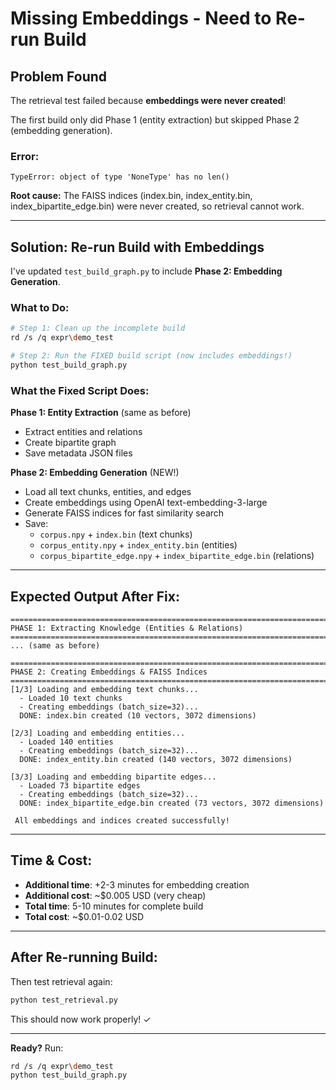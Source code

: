 # Missing Embeddings - Need to Re-run Build

## Problem Found

The retrieval test failed because **embeddings were never created**!

The first build only did Phase 1 (entity extraction) but skipped Phase 2 (embedding generation).

### Error:
```
TypeError: object of type 'NoneType' has no len()
```

**Root cause:** The FAISS indices (index.bin, index_entity.bin, index_bipartite_edge.bin) were never created, so retrieval cannot work.

---

## Solution: Re-run Build with Embeddings

I've updated `test_build_graph.py` to include **Phase 2: Embedding Generation**.

### What to Do:

```bash
# Step 1: Clean up the incomplete build
rd /s /q expr\demo_test

# Step 2: Run the FIXED build script (now includes embeddings!)
python test_build_graph.py
```

### What the Fixed Script Does:

**Phase 1: Entity Extraction** (same as before)
- Extract entities and relations
- Create bipartite graph
- Save metadata JSON files

**Phase 2: Embedding Generation** (NEW!)
- Load all text chunks, entities, and edges
- Create embeddings using OpenAI text-embedding-3-large
- Generate FAISS indices for fast similarity search
- Save:
  - `corpus.npy` + `index.bin` (text chunks)
  - `corpus_entity.npy` + `index_entity.bin` (entities)
  - `corpus_bipartite_edge.npy` + `index_bipartite_edge.bin` (relations)

---

## Expected Output After Fix:

```
================================================================================
PHASE 1: Extracting Knowledge (Entities & Relations)
================================================================================
... (same as before)

================================================================================
PHASE 2: Creating Embeddings & FAISS Indices
================================================================================
[1/3] Loading and embedding text chunks...
  - Loaded 10 text chunks
  - Creating embeddings (batch_size=32)...
  DONE: index.bin created (10 vectors, 3072 dimensions)

[2/3] Loading and embedding entities...
  - Loaded 140 entities
  - Creating embeddings (batch_size=32)...
  DONE: index_entity.bin created (140 vectors, 3072 dimensions)

[3/3] Loading and embedding bipartite edges...
  - Loaded 73 bipartite edges
  - Creating embeddings (batch_size=32)...
  DONE: index_bipartite_edge.bin created (73 vectors, 3072 dimensions)

 All embeddings and indices created successfully!
```

---

## Time & Cost:

- **Additional time**: +2-3 minutes for embedding creation
- **Additional cost**: ~$0.005 USD (very cheap)
- **Total time**: 5-10 minutes for complete build
- **Total cost**: ~$0.01-0.02 USD

---

## After Re-running Build:

Then test retrieval again:

```bash
python test_retrieval.py
```

This should now work properly! ✓

---

**Ready?** Run:
```bash
rd /s /q expr\demo_test
python test_build_graph.py
```
